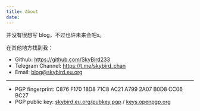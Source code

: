 ```yaml
---
title: About
date: 
---
```

并没有很想写 blog，不过也许未来会吧x。
<br>

在其他地方找到我：
- Github: https://github.com/SkyBird233
- Telegram Channel: https://t.me/skybird_chan
- Email: blog@skybird.eu.org

--- 

- PGP fingerprint: C876 F170 18D8 71C8 AC21  A799 2A07 B0D8 CC06 BC27
- PGP public key: [skybird.eu.org/pubkey.pgp](https://skybird.eu.org/pubkey.pgp) / [keys.openpgp.org](https://keys.openpgp.org/vks/v1/by-fingerprint/C876F17018D871C8AC21A7992A07B0D8CC06BC27)
